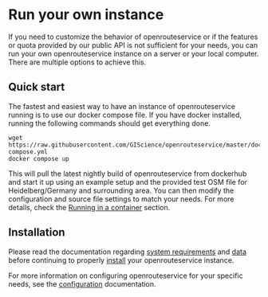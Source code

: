 # Run your own instance

If you need to customize the behavior of openrouteservice or if the features or quota provided by our public API is not sufficient for your needs, you can run your own openrouteservice instance on a server or your local computer. There are multiple options to achieve this. 

## Quick start

The fastest and easiest way to have an instance of openrouteservice running is to use our docker compose file. If you have docker installed, running the following commands should get everything done.

```shell
wget https://raw.githubusercontent.com/GIScience/openrouteservice/master/docker-compose.yml
docker compose up
```

This will pull the latest nightly build of openrouteservice from dockerhub and start it up using an example setup and the provided test OSM file for Heidelberg/Germany and surrounding area.
You can then modify the configuration and source file settings to match your needs. For more details, check the [Running in a container](running-in-container) section.

## Installation

Please read the documentation regarding [system requirements](system-requirements) and [data](data) before continuing to properly [install](installation/) your openrouteservice instance.  

For more information on configuring openrouteservice for your specific needs, see the [configuration](configuration/) documentation.